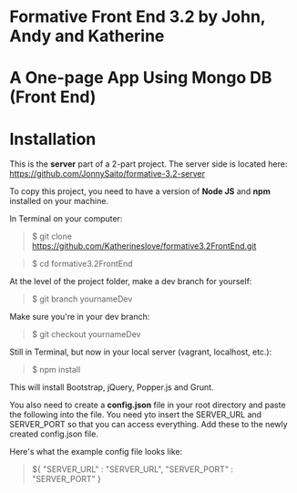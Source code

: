 # Formative Front End 3.2 by John, Andy and Katherine

# A One-page App Using Mongo DB (Front End)


# Installation

This is the **server** part of a 2-part project. The server side is located here: https://github.com/JonnySaito/formative-3.2-server

To copy this project, you need to have a version of **Node JS** and **npm** installed on your machine.

In Terminal on your computer:
>$ git clone https://github.com/Katherineslove/formative3.2FrontEnd.git

>$ cd formative3.2FrontEnd

At the level of the project folder, make a dev branch for yourself:
>$ git branch yournameDev

Make sure you're in your dev branch:
>$ git checkout yournameDev

Still in Terminal, but now in your local server (vagrant, localhost, etc.):
>$ npm install

This will install Bootstrap, jQuery, Popper.js and Grunt.

You also need to create a **config.json** file in your root directory and paste the following into the file. You need yto insert the SERVER_URL and SERVER_PORT so that you can access everything. Add these to the newly created config.json file.

Here's what the example config file looks like:

>${
    "SERVER_URL" : "SERVER_URL",
    "SERVER_PORT" : "SERVER_PORT"
}
